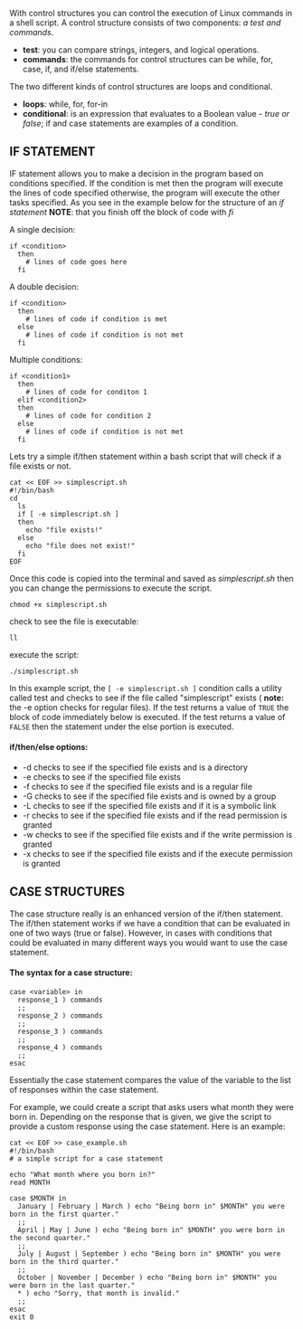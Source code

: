 With control structures you can control the execution of Linux commands in a shell script. A control structure consists of two components: *a test and commands*. 
- **test**: you can compare strings, integers, and logical operations.
- **commands**: the commands for control structures can be while, for, case, if, and if/else statements.

The two different kinds of control structures are loops and conditional.
- **loops**: while, for, for-in
- **conditional**: is an expression that evaluates to a Boolean value - *true or false*; if and case statements are examples of a condition.

## IF STATEMENT

IF statement allows you to make a decision in the program based on conditions specified. If the condition is met then the program will execute the lines of code specified otherwise, the program will execute the other tasks specified. As you see in the example below for the structure of an *if statement* **NOTE**: that you finish off the block of code with *fi* 

A single decision:
```
if <condition>
  then
    # lines of code goes here
  fi 
```

A double decision:
```
if <condition>
  then
    # lines of code if condition is met
  else
    # lines of code if condition is not met
  fi
```

Multiple conditions:
```
if <condition1>
  then
    # lines of code for conditon 1
  elif <condition2>
  then
    # lines of code for condition 2
  else
    # lines of code if condition is not met
  fi
```

Lets try a simple if/then statement within a bash script that will check if a file exists or not. 

```execute
cat << EOF >> simplescript.sh
#!/bin/bash
cd
  ls
  if [ -e simplescript.sh ]
  then
    echo "file exists!"
  else
    echo "file does not exist!"
  fi
EOF
```
Once this code is copied into the terminal and saved as *simplescript.sh* then you can change the permissions to execute the script. 

```execute
chmod +x simplescript.sh 
```
check to see the file is executable:
```execute
ll
```

execute the script:
```execute
./simplescript.sh 
```

In this example script, the `[ -e simplescript.sh ]` condition calls a utility called test and checks to see if the file called "simplescript" exists ( **note:** the -e option checks for regular files). If the test returns a value of `TRUE` the block of code immediately below is executed. If the test returns a value of `FALSE` then the statement under the else portion is executed. 

#### **if/then/else options:**
- -d checks to see if the specified file exists and is a directory
- -e checks to see if the specified file exists
- -f checks to see if the specified file exists and is a regular file
- -G checks to see if the specified file exists and is owned by a group
- -L checks to see if the specified file exists and if it is a symbolic link
- -r checks to see if the specified file exists and if the read permission is granted
- -w checks to see if the specified file exists and if the write permission is granted
- -x checks to see if the specified file exists and if the execute permission is granted

## CASE STRUCTURES

The case structure really is an enhanced version of the if/then statement. The if/then statement works if we have a condition that can be evaluated in one of two ways (true or false). However, in cases with conditions that could be evaluated in many different ways you would want to use the case statement. 

#### The syntax for a case structure:
```
case <variable> in 
  response_1 ) commands
  ;;
  response_2 ) commands
  ;;
  response_3 ) commands
  ;;
  response_4 ) commands
  ;;
esac
```

Essentially the case statement compares the value of the variable to the list of responses within the case statement. 

For example, we could create a script that asks users what month they were born in. Depending on the response that is given, we give the script to provide a custom response using the case statement. Here is an example:

```execute 
cat << EOF >> case_example.sh
#!/bin/bash
# a simple script for a case statement

echo "What month where you born in?"
read MONTH

case $MONTH in
  January | February | March ) echo "Being born in" $MONTH" you were born in the first quarter."
  ;;
  April | May | June ) echo "Being born in" $MONTH" you were born in the second quarter."
  ;;
  July | August | September ) echo "Being born in" $MONTH" you were born in the third quarter."
  ;;
  October | November | December ) echo "Being born in" $MONTH" you were born in the last quarter."
  * ) echo "Sorry, that month is invalid."
  ;;
esac
exit 0
```
